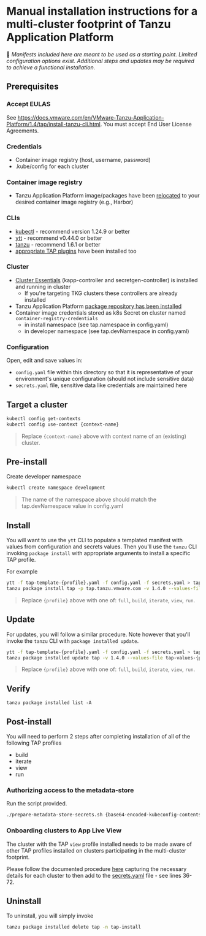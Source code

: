 # Manual installation instructions for a multi-cluster footprint of Tanzu Application Platform

:mega: _Manifests included here are meant to be used as a starting point.  Limited configuration options exist.  Additional steps and updates may be required to achieve a functional installation._


## Prerequisites

### Accept EULAS

See https://docs.vmware.com/en/VMware-Tanzu-Application-Platform/1.4/tap/install-tanzu-cli.html.  You must accept End User License Agreements.

### Credentials

* Container image registry (host, username, password)
* .kube/config for each cluster

### Container image registry

* Tanzu Application Platform image/packages have been [relocated](https://docs.vmware.com/en/VMware-Tanzu-Application-Platform/1.4/tap/install-air-gap.html#relocate-images-to-a-registry-0) to your desired container image registry (e.g., Harbor)

### CLIs

* [kubectl](https://kubernetes.io/docs/tasks/tools/#kubectl) - recommend version 1.24.9 or better
* [ytt](https://carvel.dev/ytt/docs/latest/install/) - recommend v0.44.0 or better
* [tanzu](https://docs.vmware.com/en/VMware-Tanzu-Kubernetes-Grid/1.6/vmware-tanzu-kubernetes-grid-16/GUID-install-cli.html#install-the-tanzu-cli-1) - recommend 1.6.1 or better
 * [appropriate TAP plugins](https://docs.vmware.com/en/VMware-Tanzu-Application-Platform/1.4/tap/cli-plugins-tanzu-cli.html#install-new-plugins-4) have been installed too

### Cluster

* [Cluster Essentials](https://docs.vmware.com/en/Cluster-Essentials-for-VMware-Tanzu/1.4/cluster-essentials/deploy.html) (kapp-controller and secretgen-controller) is installed and running in cluster
  * If you're targeting TKG clusters these controllers are already installed
* Tanzu Application Platform [package repository has been installed](https://docs.vmware.com/en/VMware-Tanzu-Application-Platform/1.4/tap/install.html#add-the-tanzu-application-platform-package-repository-1)
* Container image credentials stored as k8s Secret on cluster named `container-registry-credentials`
  * in install namespace (see tap.namespace in config.yaml)
  * in developer namespace (see tap.devNamespace in config.yaml)


### Configuration

Open, edit and save values in:

* `config.yaml` file within this directory so that it is representative of your environment's unique configuration (should not include sensitive data)
* `secrets.yaml` file, sensitive data like credentials are maintained here


## Target a cluster

```bash
kubectl config get-contexts
kubectl config use-context {context-name}
```
> Replace `{context-name}` above with context name of an (existing) cluster.

## Pre-install

Create developer namespace

```bash
kubectl create namespace development
```
> The name of the namespace above should match the tap.devNamespace value in config.yaml

## Install

You will want to use the `ytt` CLI to populate a templated manifest with values from configuration and secrets values. Then you'll use the `tanzu` CLI invoking `package install` with appropriate arguments to install a specific TAP profile.

For example

```bash
ytt -f tap-template-{profile}.yaml -f config.yaml -f secrets.yaml > tap-values-{profile}.yaml
tanzu package install tap -p tap.tanzu.vmware.com -v 1.4.0 --values-file tap-values-{profile}.yaml -n tap-install
```
> Replace `{profile}` above with one of: `full`, `build`, `iterate`, `view`, `run`.


## Update

For updates, you will follow a similar procedure. Note however that you'll invoke the `tanzu` CLI with `package installed update`.

```bash
ytt -f tap-template-{profile}.yaml -f config.yaml -f secrets.yaml > tap-values-{profile}.yaml
tanzu package installed update tap -v 1.4.0 --values-file tap-values-{profile}.yaml -n tap-install
```
> Replace `{profile}` above with one of: `full`, `build`, `iterate`, `view`, `run`.


## Verify

```
tanzu package installed list -A
```

## Post-install

You will need to perform 2 steps after completing installation of all of the following TAP profiles

* build
* iterate
* view
* run

### Authorizing access to the metadata-store

Run the script provided.

```bash
./prepare-metadata-store-secrets.sh {base64-encoded-kubeconfig-contents-of-tap-view-cluster} {base64-encoded-kubeconfig-contents-of-tap-build-cluster}
```

### Onboarding clusters to App Live View

The cluster with the TAP `view` profile installed needs to be made aware of other TAP profiles installed on clusters participating in the multi-cluster footprint.

Please follow the documented procedure [here](https://docs.vmware.com/en/VMware-Tanzu-Application-Platform/1.4/tap/tap-gui-cluster-view-setup.html) capturing the necessary details for each cluster to then add to the [secrets.yaml](secrets.yaml) file - see lines 36-72.


## Uninstall

To uninstall, you will simply invoke

```bash
tanzu package installed delete tap -n tap-install
```
